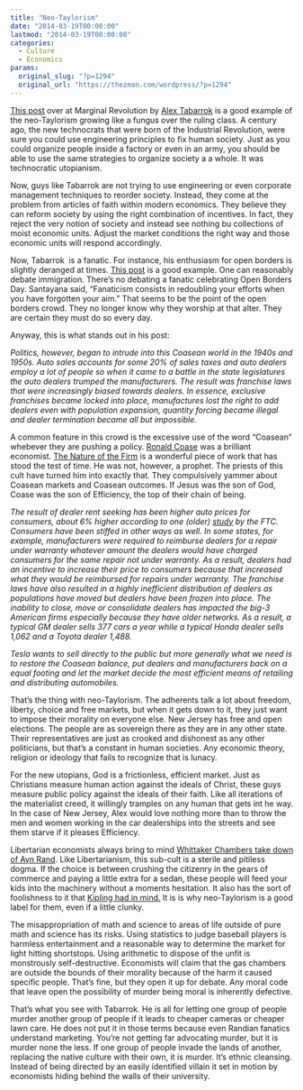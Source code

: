 ```yaml
---
title: "Neo-Taylorism"
date: "2014-03-19T00:00:00"
lastmod: "2014-03-19T00:00:00"
categories:
  - Culture
  - Economics
params:
  original_slug: "?p=1294"
  original_url: "https://thezman.com/wordpress/?p=1294"
---
```


<a
href="http://marginalrevolution.com/marginalrevolution/2014/03/tesla-versus-the-rent-seekers.html"
rel="noopener noreferrer" target="_blank">This post</a> over at Marginal
Revolution by <a href="http://mercatus.org/alexander-tabarrok"
rel="noopener noreferrer" target="_blank">Alex Tabarrok</a> is a good
example of the neo-Taylorism growing like a fungus over the ruling
class. A century ago, the new technocrats that were born of the
Industrial Revolution, were sure you could use engineering principles to
fix human society. Just as you could organize people inside a factory or
even in an army, you should be able to use the same strategies to
organize society a a whole. It was technocratic utopianism.

Now, guys like Tabarrok are not trying to use engineering or even
corporate management techniques to reorder society. Instead, they come
at the problem from articles of faith within modern economics. They
believe they can reform society by using the right combination of
incentives. In fact, they reject the very notion of society and instead
see nothing bu collections of moist economic units. Adjust the market
conditions the right way and those economic units will respond
accordingly.

Now, Tabarrok  is a fanatic. For instance, his enthusiasm for open
borders is slightly deranged at times. <a
href="http://marginalrevolution.com/marginalrevolution/2014/03/open-borders-day.html"
rel="noopener noreferrer" target="_blank">This post</a> is a good
example. One can reasonably debate immigration. There’s no debating a
fanatic celebrating Open Borders Day. Santayana said, “Fanaticism
consists in redoubling your efforts when you have forgotten your aim.”
That seems to be the point of the open borders crowd. They no longer
know why they worship at that alter. They are certain they must do so
every day.

Anyway, this is what stands out in his post:

*Politics, however, began to intrude into this Coasean world in the
1940s and 1950s. Auto sales accounts for some 20% of sales taxes and
auto dealers employ a lot of people so when it came to a battle in the
state legislatures the auto dealers trumped the manufacturers. The
result was franchise laws that were increasingly biased towards dealers.
In essence, exclusive franchises became locked into place, manufactures
lost the right to add dealers even with population expansion, quantity
forcing became illegal and dealer termination became all but
impossible.*

A common feature in this crowd is the excessive use of the word
“Coasean” whebever they are pushing a policy.
<a href="http://en.wikipedia.org/wiki/Ronald_Coase"
rel="noopener noreferrer" target="_blank">Ronald Coase</a> was a
brilliant economist.
<a href="http://en.wikipedia.org/wiki/The_Nature_of_the_Firm"
rel="noopener noreferrer" target="_blank">The Nature of the Firm</a> is
a wonderful piece of work that has stood the test of time. He was not,
however, a prophet. The priests of this cult have turned him into
exactly that. They compulsively yammer about Coasean markets and Coasean
outcomes. If Jesus was the son of God, Coase was the son of Efficiency,
the top of their chain of being.

*The result of dealer rent seeking has been higher auto prices for
consumers, about 6% higher according to one (older)
[study](http://www.ftc.gov/sites/default/files/documents/reports/effect-state-entry-regulation-retail-automobile-markets/231955.pdf)
by the FTC. Consumers have been stiffed in other ways as well. In some
states, for example, manufacturers were required to reimburse dealers
for a repair under warranty whatever amount the dealers would have
charged consumers for the same repair not under warranty. As a result,
dealers had an incentive to increase their price to consumers because
that increased what they would be reimbursed for repairs under warranty.
The franchise laws have also resulted in a highly inefficient
distribution of dealers as populations have moved but dealers have been
frozen into place. The inability to close, move or consolidate dealers
has impacted the big-3 American firms especially because they have older
networks. As a result, a typical GM dealer sells 377 cars a year while a
typical Honda dealer sells 1,062 and a Toyota dealer 1,488.*

*Tesla wants to sell directly to the public but more generally what we
need is to restore the Coasean balance, put dealers and manufacturers
back on a equal footing and let the market decide the most efficient
means of retailing and distributing automobiles.*

That’s the thing with neo-Taylorism. The adherents talk a lot about
freedom, liberty, choice and free markets, but when it gets down to it,
they just want to impose their morality on everyone else. New Jersey has
free and open elections. The people are as sovereign there as they are
in any other state. Their representatives are just as crooked and
dishonest as any other politicians, but that’s a constant in human
societies. Any economic theory, religion or ideology that fails to
recognize that is lunacy.

For the new utopians, God is a frictionless, efficient market. Just as
Christians measure human action against the ideals of Christ, these guys
measure public policy against the ideals of their faith. Like all
iterations of the materialist creed, it willingly tramples on any human
that gets int he way. In the case of New Jersey, Alex would love nothing
more than to throw the men and women working in the car dealerships into
the streets and see them starve if it pleases Efficiency.

Libertarian economists always bring to mind <a
href="http://www.nationalreview.com/articles/222482/big-sister-watching-you/flashback/page/0/1"
rel="noopener noreferrer" target="_blank">Whittaker Chambers take down
of Ayn Rand</a>. Like Libertarianism, this sub-cult is a sterile and
pitiless dogma. If the choice is between crushing the citizenry in the
gears of commerce and paying a little extra for a sedan, these people
will feed your kids into the machinery without a moments hesitation. It
also has the sort of foolishness to it that <a
href="http://www.johnderbyshire.com/Reviews/Considerations/kipling.html"
rel="noopener noreferrer" target="_blank">Kipling had in mind.</a> It is
is why neo-Taylorism is a good label for them, even if a little clunky.

The misappropriation of math and science to areas of life outside of
pure math and science has its risks. Using statistics to judge baseball
players is harmless entertainment and a reasonable way to determine the
market for light hitting shortstops. Using arithmetic to dispose of the
unfit is monstrously self-destructive. Economists will claim that the
gas chambers are outside the bounds of their morality because of the
harm it caused specific people. That’s fine, but they open it up for
debate. Any moral code that leave open the possibility of murder being
moral is inherently defective.

That’s what you see with Tabarrok. He is all for letting one group of
people murder another group of people if it leads to cheaper cameras or
cheaper lawn care. He does not put it in those terms because even
Randian fanatics understand marketing. You’re not getting far advocating
murder, but it is murder none the less. If one group of people invade
the lands of another, replacing the native culture with their own, it is
murder. It’s ethnic cleansing. Instead of being directed by an easily
identified villain it set in motion by economists hiding behind the
walls of their university.
